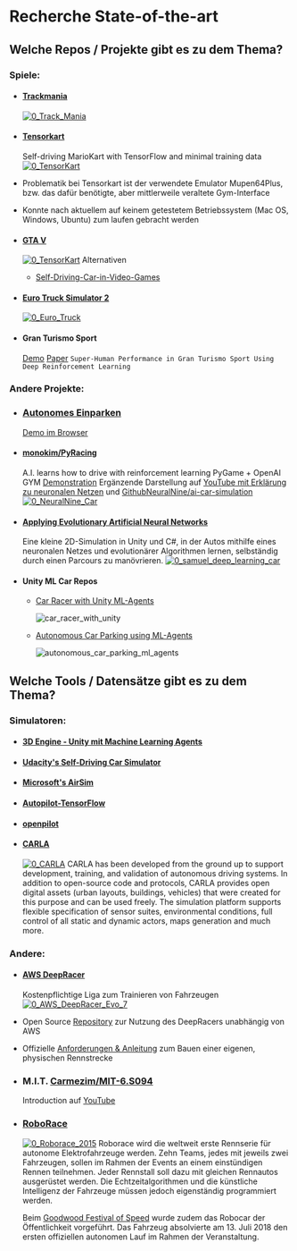 # Recherche State-of-the-art

## Welche Repos / Projekte gibt es zu dem Thema? ##
### Spiele:
- #### [Trackmania](https://github.com/AndrejGobeX/TrackMania_AI)
  [![0_Track_Mania](../res/0_Track_Mania.gif)](https://www.youtube.com/watch?v=a8Bo2DHrrow)

- #### [Tensorkart](https://github.com/kevinhughes27/TensorKart)
  Self-driving MarioKart with TensorFlow and minimal training data
  [![0_TensorKart](../res/0_TensorKart.gif)](https://github.com/kevinhughes27/TensorKart)
- Problematik bei Tensorkart ist der verwendete Emulator Mupen64Plus, bzw. das dafür benötigte, aber mittlerweile veraltete Gym-Interface
- Konnte nach aktuellem auf keinem getestetem Betriebssystem (Mac OS, Windows, Ubuntu) zum laufen gebracht werden

- #### [GTA V](https://github.com/hadipash/AI_GTA5)
  [![0_TensorKart](../res/0_GTA_V.gif)](https://www.youtube.com/watch?v=BRK0wm7rrfQ)
  Alternativen
  - [Self-Driving-Car-in-Video-Games](https://github.com/ikergarcia1996/Self-Driving-Car-in-Video-Games)

- #### [Euro Truck Simulator 2](https://github.com/aleju/self-driving-truck)
  [![0_Euro_Truck](../res/0_Euro_Truck.gif)](https://www.youtube.com/watch?v=59iNsSnAUfA)

- #### Gran Turismo Sport
  [Demo](https://www.youtube.com/watch?v=Zeyv1bN9v4A)
  [Paper](https://rpg.ifi.uzh.ch/docs/RAL21_Fuchs.pdf) `Super-Human Performance in Gran Turismo Sport
Using Deep Reinforcement Learning`

### Andere Projekte:
- ### [Autonomes Einparken](https://github.com/trekhleb/self-parking-car-evolution)
  [Demo im Browser](https://trekhleb.dev/self-parking-car-evolution/#/)

- #### [monokim/PyRacing](https://github.com/monokim/PyRacing)
  A.I. learns how to drive with reinforcement learning
  PyGame + OpenAI GYM [Demonstration](https://www.youtube.com/watch?v=pT2Yzr1RqBo)
  Ergänzende Darstellung auf [YouTube mit Erklärung zu neuronalen Netzen](https://www.youtube.com/watch?v=Cy155O5R1Oo) und [GithubNeuralNine/ai-car-simulation](https://github.com/NeuralNine/ai-car-simulation)
  [![0_NeuralNine_Car](../res/0_NeuralNine_Car.PNG)](https://www.youtube.com/watch?v=Cy155O5R1Oo)

- #### [Applying Evolutionary Artificial Neural Networks](https://github.com/ArztSamuel/Applying_EANNs) #### 
  Eine kleine 2D-Simulation in Unity und C#, in der Autos mithilfe eines neuronalen Netzes und evolutionärer Algorithmen lernen, selbständig durch einen Parcours zu manövrieren.
  [![0_samuel_deep_learning_car](../res/0_samuel_deep_learning_car.png)](https://www.youtube.com/watch?v=Aut32pR5PQA)
  
- #### Unity ML Car Repos
  - [Car Racer with Unity ML-Agents](https://github.com/maxiwoj/car_racer_ml_agents)

    ![car_racer_with_unity](../res/0_car_racer_with_unity.gif)

  - [Autonomous Car Parking using ML-Agents](https://medium.com/xrpractices/autonomous-car-parking-using-ml-agents-d780a366fe46)

    ![autonomous_car_parking_ml_agents](../res/0_autonomous_car_parking_ml_agents.gif)

## Welche Tools / Datensätze gibt es zu dem Thema?
### Simulatoren:
- #### [3D Engine - Unity mit Machine Learning Agents](https://github.com/Unity-Technologies/ml-agents/blob/main/docs/ML-Agents-Overview.md)
- #### [Udacity's Self-Driving Car Simulator](https://github.com/udacity/self-driving-car-sim)
- #### [Microsoft's AirSim](https://github.com/Microsoft/AirSim)
- #### [Autopilot-TensorFlow](https://github.com/SullyChen/Autopilot-TensorFlow)
- #### [openpilot](https://github.com/commaai/openpilot)
- #### [CARLA](http://carla.org)
  [![0_CARLA](../res/0_CARLA.gif)](https://youtu.be/S2VIP0qumas)
  CARLA has been developed from the ground up to support development, training, and validation of autonomous driving systems. In addition to open-source code and protocols, CARLA provides open digital assets (urban layouts, buildings, vehicles) that were created for this purpose and can be used freely. The simulation platform supports flexible specification of sensor suites, environmental conditions, full control of all static and dynamic actors, maps generation and much more.


### Andere:
- #### [AWS DeepRacer](https://aws.amazon.com/de/deepracer/)
  Kostenpflichtige Liga zum Trainieren von Fahrzeugen
  [![0_AWS_DeepRacer_Evo_7](../res/0_AWS_DeepRacer_Evo_7.png)](https://aws.amazon.com/de/deepracer/)
- Open Source [Repository](https://github.com/aws-deepracer) zur Nutzung des DeepRacers unabhängig von AWS
- Offizielle [Anforderungen & Anleitung](https://docs.aws.amazon.com/deepracer/latest/developerguide/deepracer-build-your-track-materials-and-tools.html) zum Bauen einer eigenen, physischen Rennstrecke


- ### M.I.T. [Carmezim/MIT-6.S094](https://github.com/Carmezim/MIT-6.S094)
  Introduction auf [YouTube](https://youtu.be/1L0TKZQcUtA)

- ### [RoboRace](https://roborace.com)
  [![0_Roborace_2015](../res/0_Roborace_2015.png)](https://youtu.be/yoTQlaoVuHg?t=107)
  Roborace wird die weltweit erste Rennserie für autonome Elektrofahrzeuge werden.
  Zehn Teams, jedes mit jeweils zwei Fahrzeugen, sollen im Rahmen der Events an einem einstündigen Rennen teilnehmen. 
  Jeder Rennstall soll dazu mit gleichen Rennautos ausgerüstet werden. 
  Die Echtzeitalgorithmen und die künstliche Intelligenz der Fahrzeuge müssen jedoch eigenständig programmiert werden.
  
  Beim [Goodwood Festival of Speed](https://www.youtube.com/watch?v=QtVbch-02Fs) wurde zudem das Robocar der Öffentlichkeit vorgeführt. 
  Das Fahrzeug absolvierte am 13. Juli 2018 den ersten offiziellen autonomen Lauf im Rahmen der Veranstaltung.
  
